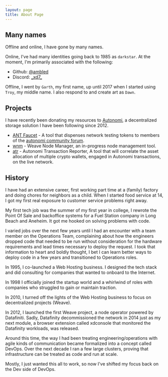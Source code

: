 ```yaml
---
layout: page
title: About Page
---
```


## Many names

Offline and online, I have gone by many names.

Online, I've had many identities going back to 1985 as `darkstar`. At the moment, I'm primarily associated with the following:

* Github: [@ambled](https://www.github.com/ambled)
* Discord: [\_xd7\_](https://discord.com/users/_xd7_)

Offline, I went by `Garth`, my first name, up until 2017 when I started using `Troy`, my middle name. I also respond to and create art as `Dawn`.

## Projects

I have recently been donating my resources to [Autonomi](https://autonomi.com), a decentralized storage solution I have been following since 2012.

* [ANT Faucet](https://ant.xd7.org) - A tool that dispenses network testing tokens to members of the [autonomi community forum](https://forum.autonomi.community/).
* [wnm](https://github.com/iweave/weave-node-manager) - Weave Node Manager, an in-progress node management tool.
* [atr](https://github.com/ambled/atr) - Autonomi Transaction Reporter, A tool that will correlate the asset allocation of multiple crypto wallets, engaged in Autonomi transactions, on the live network.

## History

I have had an extensive career, first working part time at a (family) factory and doing chores for neighbors as a child. When I started food service at 14, I got my first real exposure to customer service problems right away.

My first tech job was the summer of my first year in college, I rewrote the Point Of Sale and backoffice systems for a Fuel Station company in Long Beach and Aneheim. It got me hooked on solving problems with code.

I varied jobs over the next few years until I had an encounter with a team member on the Operations Team, complaining about how the engineers dropped code that needed to be run without consideration for the hardware requirements and lead times necessary to deploy the request.
I took that information to heart and boldly thought, I bet I can learn better ways to deploy code in a few years and transitioned to Operations roles.

In 1995, I co-launched a Web Hosting business. I designed the tech stack and did consulting for companies that wanted to onboard to the Internet.

In 1998 I officially joined the startup world and a whirlwind of roles with companies who struggled to gain or maintain traction.

In 2010, I turned off the lights of the Web Hosting business to focus on decentralized projects (Weave).

In 2012, I launched the first Weave project, a node operator powered by Datafiniti. Sadly, Datafinity decommissioned the network in 2014 just as my next module, a browser extension called xdconsole that monitored the Datafinity workloads, was released.

Around this time, the way I had been treating engineering/operations with agile kinds of communication became formalized into a concept called DevOps.  Over the next decade I ran a few large clusters, proving that infrastructure can be treated as code and run at scale.

Mostly, I just wanted this all to work, so now I've shifted my focus back on the Dev side of DevOps.

